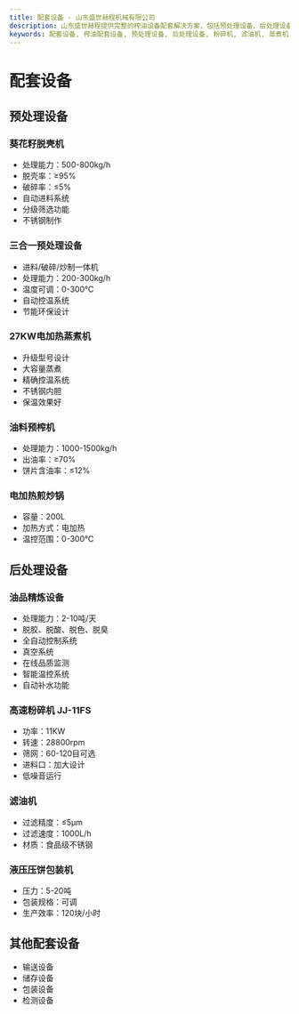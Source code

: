```yaml
---
title: 配套设备 - 山东盛世赫程机械有限公司
description: 山东盛世赫程提供完整的榨油设备配套解决方案，包括预处理设备、后处理设备、粉碎机、滤油机等，确保油料加工生产线的高效运行。
keywords: 配套设备, 榨油配套设备, 预处理设备, 后处理设备, 粉碎机, 滤油机, 蒸煮机, 炒锅, 油料加工设备, 油压机配套, 榨油生产线设备, 油料加工配套设备
---
```


# 配套设备

## 预处理设备

### 葵花籽脱壳机
- 处理能力：500-800kg/h
- 脱壳率：≥95%
- 破碎率：≤5%
- 自动进料系统
- 分级筛选功能
- 不锈钢制作

### 三合一预处理设备
- 进料/破碎/炒制一体机
- 处理能力：200-300kg/h
- 温度可调：0-300℃
- 自动控温系统
- 节能环保设计

### 27KW电加热蒸煮机
- 升级型号设计
- 大容量蒸煮
- 精确控温系统
- 不锈钢内胆
- 保温效果好

### 油料预榨机
- 处理能力：1000-1500kg/h
- 出油率：≥70%
- 饼片含油率：≤12%

### 电加热煎炒锅
- 容量：200L
- 加热方式：电加热
- 温控范围：0-300℃

## 后处理设备

### 油品精炼设备
- 处理能力：2-10吨/天
- 脱胶、脱酸、脱色、脱臭
- 全自动控制系统
- 真空系统
- 在线品质监测
- 智能温控系统
- 自动补水功能

### 高速粉碎机 JJ-11FS
- 功率：11KW
- 转速：28800rpm
- 筛网：60-120目可选
- 进料口：加大设计
- 低噪音运行

### 滤油机
- 过滤精度：≤5μm
- 过滤速度：1000L/h
- 材质：食品级不锈钢

### 液压压饼包装机
- 压力：5-20吨
- 包装规格：可调
- 生产效率：120块/小时

## 其他配套设备

- 输送设备
- 储存设备
- 包装设备
- 检测设备

